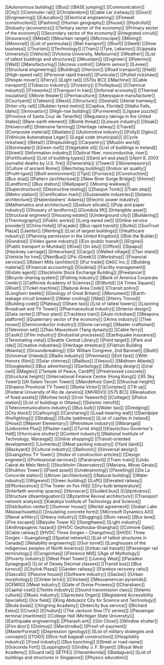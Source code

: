 [[Autonomous building]]
[[Bus]]
[[BASE jumping]]
[[Communication]]
[[City]]
[[Commuter rail]]
[[Christendom]]
[[Cable car (railway)]]
[[Door]]
[[Engineering]]
[[Education]]
[[Electrical engineering]]
[[Firewall (construction)]]
[[Fashion]]
[[Human geography]]
[[House]]
[[Hydrofoil]]
[[Industry (economics)]]
[[Tertiary sector of the economy]]
[[Primary sector of the economy]]
[[Secondary sector of the economy]]
[[Integrated circuit]]
[[Insurance]]
[[Metal]]
[[Mountain range]]
[[Microscope]]
[[Mining]]
[[Monorail]]
[[List of peninsulas]]
[[Rail transport]]
[[Roof]]
[[Steel]]
[[Show business]]
[[Tourism]]
[[Technology]]
[[Tram]]
[[Tyre, Lebanon]]
[[Uppsala University]]
[[Vehicle]]
[[Victoria University, Melbourne]]
[[Weather]]
[[List of tallest buildings and structures]]
[[Mountain]]
[[Engineer]]
[[Palermo]]
[[Wall]]
[[Manufacturing]]
[[Access control]]
[[Alarm sensor]]
[[Levee]]
[[Structural engineering]]
[[Building]]
[[Horizon]]
[[Road transport]]
[[Hall]]
[[High-speed rail]]
[[Personal rapid transit]]
[[Funicular]]
[[Pulled rickshaw]]
[[People mover]]
[[Ferry]]
[[Light rail]]
[[570s BC]]
[[Machine]]
[[Cable transport]]
[[Tobacco industry]]
[[Forestry]]
[[Trolleybus]]
[[Chemical industry]]
[[Fireworks]]
[[Transport in Iran]]
[[Informal economy]]
[[Thermal insulation]]
[[Movie theater]]
[[Permaculture]]
[[Aerospace manufacturer]]
[[Courtyard]]
[[Taliesin]]
[[Nest]]
[[Structure]]
[[Seshat]]
[[Aerial tramway]]
[[Inter-city rail]]
[[Rubber-tyred metro]]
[[Captiva, Florida]]
[[Idaho Falls, Idaho]]
[[Innovation]]
[[High-rise building]]
[[Purmerend]]
[[Jigsaw puzzle]]
[[Province of Santa Cruz de Tenerife]]
[[Regulatory takings in the United States]]
[[Rare-earth element]]
[[Bomb threat]]
[[Leisure industry]]
[[Sisak]]
[[Hovercraft]]
[[Intensive farming]]
[[Heritage railway]]
[[Travel]]
[[Composite material]]
[[Radiator]]
[[Automotive industry]]
[[Folly]]
[[Igloo]]
[[Véhicule Automatique Léger]]
[[Legal code (municipal)]]
[[Cycle rickshaw]]
[[Retail]]
[[Shipbuilding]]
[[Carpentry]]
[[Muslim world]]
[[Stormwater]]
[[Green roof]]
[[Vegetable oil]]
[[List of buildings in Ireland]]
[[Street]]
[[Information industry]]
[[Optical fiber, nonconductive, riser]]
[[Fortification]]
[[List of building types]]
[[Sand art and play]]
[[April 8, 2003 journalist deaths by U.S. fire]]
[[Ownership]]
[[Tower]]
[[Stonemasonry]]
[[Culture of ancient Rome]]
[[Reichstag building]]
[[Indoor air quality]]
[[Pruitt–Igoe]]
[[Built environment]]
[[Tipi]]
[[Furnace]]
[[Construction]]
[[Bus stop]]
[[Pattern (architecture)]]
[[New River Gorge Bridge]]
[[Home]]
[[Landform]]
[[Bus station]]
[[Wallpaper]]
[[Moving walkway]]
[[Superstructure]]
[[Destructive testing]]
[[Zhaojun Tomb]]
[[Tram stop]]
[[Metro station]]
[[Certification mark]]
[[Sustainable industries]]
[[Islamic architecture]]
[[Haberdashers' Adams]]
[[Electric power industry]]
[[Mathematics and architecture]]
[[Sodium silicate]]
[[Pulp and paper industry]]
[[Glossary of landforms]]
[[Gondola lift]]
[[Intangible asset]]
[[Structural engineer]]
[[Housing estate]]
[[Underground city]]
[[Buildering]]
[[Thermography]]
[[Public works]]
[[Long-eared owl]]
[[Online service provider]]
[[China Hotel]]
[[Façade]]
[[Bus rapid transit]]
[[Butte]]
[[SunTrust Plaza]]
[[Janitor]]
[[Renting]]
[[List of largest buildings]]
[[Healthcare industry]]
[[Planning permission in the United Kingdom]]
[[Bob the Builder]]
[[Gondola]]
[[Video game industry]]
[[Exo (public transit)]]
[[Ergine]]
[[Public transport in Mumbai]]
[[Kiva]]
[[In situ]]
[[Office]]
[[Sipapu]]
[[Hackney carriage]]
[[Interurban]]
[[Cargo]]
[[Walled village]]
[[Taxi stand]]
[[Vehicle for hire]]
[[NextBus]]
[[Psi (Greek)]]
[[Workshop]]
[[Financial services]]
[[Robert Mills (architect)]]
[[Fur trade]]
[[AGC Inc.]]
[[Building material]]
[[Financial accounting]]
[[Goiânia]]
[[Facility management]]
[[Estate agent]]
[[Stockholm Stock Exchange Building]]
[[Freelancer]]
[[Bicycle-sharing system]]
[[Fishing industry]]
[[Bank of America Corporate Center]]
[[California Academy of Sciences]]
[[EWorld]]
[[4 Times Square]]
[[Rivet]]
[[Ticket machine]]
[[Natural Area Code]]
[[Transit police]]
[[Longhorn beetle]]
[[Geology of Great Britain]]
[[Monument]]
[[Earth-leakage circuit breaker]]
[[Water cooling]]
[[Mat]]
[[Henry Timrod]]
[[Building code]]
[[Plateau]]
[[Share taxi]]
[[List of tallest towers]]
[[Liaoning Broadcast and TV Tower]]
[[Pharmaceutical industry]]
[[Interior design]]
[[Data center]]
[[Floor plan]]
[[Trackless train]]
[[Auto rickshaw]]
[[Weapons platform]]
[[Quaternary sector of the economy]]
[[Arms industry]]
[[Tree house]]
[[Semiconductor industry]]
[[Stone carving]]
[[Master craftsman]]
[[Television set]]
[[Zhao Mausoleum (Tang dynasty)]]
[[Cable ferry]]
[[Caulk]]
[[Film industry]]
[[Industrial processes]]
[[Earthquake insurance]]
[[Terminating vista]]
[[Seattle Central Library]]
[[Point target]]
[[Park and ride]]
[[Creative industries]]
[[Heritage streetcar]]
[[Flatiron Building (Atlanta)]]
[[Groundbreaking]]
[[Sir William Congreve, 2nd Baronet]]
[[Built]]
[[Universal Orlando]]
[[Radio industry]]
[[Premises]]
[[Exit fare]]
[[With Honors (film)]]
[[Solar chimney]]
[[Railbus]]
[[Vesoul]]
[[Midtown Atlanta]]
[[Googleplex]]
[[Bus advertising]]
[[Garbology]]
[[Building design]]
[[Ural owl]]
[[Maglev]]
[[Temple of Peace, Cardiff]]
[[Prestressed concrete]]
[[Structural height]]
[[International Finance Centre (Hong Kong)]]
[[85 Sky Tower]]
[[Al Salam Tecom Tower]]
[[Mandelholz Dam]]
[[Structual height]]
[[Shaanxi Provincial TV Tower]]
[[Roma Victor]]
[[Complex]]
[[Tilt up]]
[[Federal University of Rio de Janeiro]]
[[MVRDV]]
[[575 BC]]
[[Revaluation of fixed assets]]
[[Mortise lock]]
[[Irvin Yeaworth]]
[[Cottage]]
[[Police station]]
[[List of buildings in Ottawa]]
[[Seismic retrofit]]
[[Telecommunications industry]]
[[Bus bulb]]
[[Water taxi]]
[[Dredging]]
[[City block]]
[[Caihuying]]
[[Carsharing]]
[[Load-bearing wall]]
[[Standpipe (firefighting)]]
[[Strabag]]
[[Suite (address)]]
[[List of castles in Ireland]]
[[Hose]]
[[Maeser Elementary]]
[[Petroleum industry]]
[[Warangal]]
[[Jobcentre Plus]]
[[Plaster cast]]
[[Turret ship]]
[[Kiautschou Governor's Hall]]
[[Hurricane shutter]]
[[Content industry]]
[[National Institute of Technology, Warangal]]
[[Online shopping]]
[[Transit-oriented development]]
[[Jumenbu]]
[[Meat packing industry]]
[[Yard (land)]]
[[Backyard]]
[[Cultural industry]]
[[Ballroom]]
[[Universal design]]
[[Guangzhou TV Tower]]
[[Index of construction articles]]
[[Design engineer]]
[[Professional services]]
[[Paratransit]]
[[Tram-train]]
[[João Cabral de Melo Neto]]
[[Stockholm Observatory]]
[[Mariana, Minas Gerais]]
[[Shukhov Tower]]
[[Fixed asset]]
[[Underpinning]]
[[Panelling]]
[[De La Concorde station]]
[[Atrium (architecture)]]
[[Natural building]]
[[Water industry]]
[[Wigwam]]
[[Green building]]
[[Loft]]
[[Elevated railway]]
[[Efflorescence]]
[[The Tower on Fox Hill]]
[[Dry-bulb temperature]]
[[Interfaith worship spaces]]
[[Horsecar]]
[[Guided bus]]
[[Újlipótváros]]
[[Structure (disambiguation)]]
[[Byzantine Revival architecture]]
[[Transport network analysis]]
[[Kakatiya Institute of Technology and Science]]
[[Distribution center]]
[[Summer house]]
[[Rental agreement]]
[[Indian Lake (Massachusetts)]]
[[Insulating concrete form]]
[[Microsoft Dynamics AX]]
[[Naval artillery]]
[[Heavy industry]]
[[Slugging]]
[[Ruin value]]
[[Bus lane]]
[[Fire escape]]
[[Baiyoke Tower II]]
[[Songthaew]]
[[Light industry]]
[[Anthropogenic hazard]]
[[HVDC Gezhouba–Shanghai]]
[[Colmore Gate]]
[[Cable railway]]
[[HVDC Three Gorges – Changzhou]]
[[HVDC Three Gorges – Guangdong]]
[[Spatial network]]
[[List of tallest structures in Canada]]
[[Reliability engineering]]
[[Gun turret]]
[[Longhouses of the indigenous peoples of North America]]
[[Urban rail transit]]
[[Passenger rail terminology]]
[[Congonhas]]
[[Florence Mill]]
[[Age of Mythology]]
[[Poverty industry]]
[[West Pearl Tower]]
[[Jurong West]]
[[Paradesi Synagogue]]
[[List of Dewey Decimal classes]]
[[Transit bus]]
[[Bus turnout]]
[[Citylink Plaza]]
[[Garden railway]]
[[Farebox recovery ratio]]
[[Sascab]]
[[Passive house]]
[[Software industry]]
[[Sacbe]]
[[Urban morphology]]
[[Clinker brick]]
[[Chickee]]
[[Mesoamerican pyramids]]
[[CEMIG]]
[[Meat industry]]
[[Gate of Divine Prowess]]
[[Charabanc]]
[[Capital cost]]
[[Textile industry]]
[[Sound transmission class]]
[[Islamic culture]]
[[Music industry]]
[[Spreckels Organ]]
[[Registered Accessibility Specialist]]
[[Ice field]]
[[King Abdulaziz City for Science and Technology]]
[[Boda boda]]
[[Xingning Academy]]
[[Intercity bus service]]
[[Richard Estes]]
[[Cruck]]
[[Chultun]]
[[The Jackson 5ive (TV series)]]
[[Passenger terminal (maritime)]]
[[College Hall (Michigan State University)]]
[[Earthquake engineering]]
[[Pharaoh ant]]
[[Gin Chow]]
[[Window shutter]]
[[Fire door]]
[[Dolmuş]]
[[Marshrutka]]
[[Proof-of-payment]]
[[MasterFormat]]
[[Depression (geology)]]
[[List of military strategies and concepts]]
[[TOID]]
[[Rice-hull bagwall construction]]
[[Hospitality industry]]
[[Food industry]]
[[Bus bunching]]
[[Street or road name]]
[[Golconda Fort]]
[[Loppington]]
[[Gridley J. F. Bryant]]
[[Royal West Academy]]
[[Guard rail]]
[[ETFE]]
[[Hanamkonda]]
[[Badaguan]]
[[List of buildings and structures in Singapore]]
[[Physics education]]
